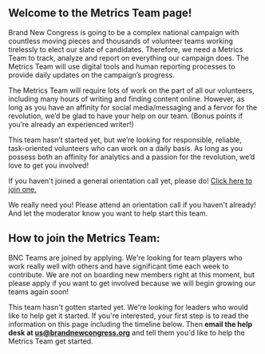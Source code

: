 ## Welcome to the Metrics Team page!

Brand New Congress is going to be a complex national campaign with countless moving pieces and thousands of volunteer teams working tirelessly to elect our slate of candidates. Therefore, we need a Metrics Team to track, analyze and report on everything our campaign does. The Metrics Team will use digital tools and human reporting processes to provide daily updates on the campaign’s progress.

The Metrics Team will require lots of work on the part of all our volunteers, including many hours of writing and finding content online. However, as long as you have an affinity for social media/messaging and a fervor for the revolution, we’d be glad to have your help on our team. (Bonus points if you’re already an experienced writer!)

This team hasn’t started yet, but we’re looking for responsible, reliable, task-oriented volunteers who can work on a daily basis. As long as you possess both an affinity for analytics and a passion for the revolution, we’d love to get you involved!

If you haven't joined a general orientation call yet, please do! [Click here to join one.](/call)

We really need you! Please attend an orientation call if you haven't already! And let the moderator know you want to help start this team.

## How to join the Metrics Team:

BNC Teams are joined by applying. We're looking for team players who work really well with others and have significant time each week to contribute. We are not on boarding new members right at this moment, but please apply if you want to get involved because we will begin growing our teams again soon!

This team hasn't gotten started yet. We're looking for leaders who would like to help get it started. If you're interested, your first step is to read the information on this page including the timeline below. Then **email the help desk at [us@brandnewcongress.org](mailto:us@brandnewcongress.org)** and tell them you'd like to help the Metrics Team get started.
